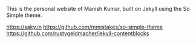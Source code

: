 This is the personal website of Manish Kumar, built on Jekyll using the So Simple theme.

https://saky.in
https://github.com/mmistakes/so-simple-theme
https://github.com/rustygeldmacher/jekyll-contentblocks
